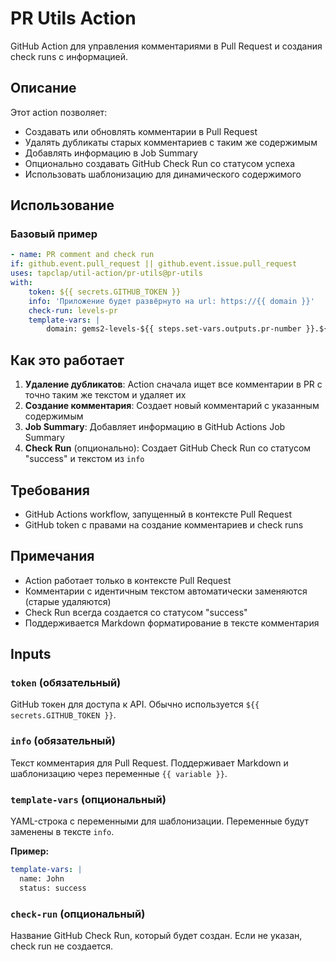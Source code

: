 # PR Utils Action

GitHub Action для управления комментариями в Pull Request и создания check runs с информацией.

## Описание

Этот action позволяет:
- Создавать или обновлять комментарии в Pull Request
- Удалять дубликаты старых комментариев с таким же содержимым
- Добавлять информацию в Job Summary
- Опционально создавать GitHub Check Run со статусом успеха
- Использовать шаблонизацию для динамического содержимого

## Использование

### Базовый пример

```yaml
- name: PR comment and check run
if: github.event.pull_request || github.event.issue.pull_request 
uses: tapclap/util-action/pr-utils@pr-utils
with:
    token: ${{ secrets.GITHUB_TOKEN }}
    info: 'Приложение будет развёрнуто на url: https://{{ domain }}'
    check-run: levels-pr
    template-vars: |
        domain: gems2-levels-${{ steps.set-vars.outputs.pr-number }}.${{ vars.STAND_DOMAIN }}

```

## Как это работает

1. **Удаление дубликатов**: Action сначала ищет все комментарии в PR с точно таким же текстом и удаляет их
2. **Создание комментария**: Создает новый комментарий с указанным содержимым
3. **Job Summary**: Добавляет информацию в GitHub Actions Job Summary
4. **Check Run** (опционально): Создает GitHub Check Run со статусом "success" и текстом из `info`

## Требования

- GitHub Actions workflow, запущенный в контексте Pull Request
- GitHub token с правами на создание комментариев и check runs

## Примечания

- Action работает только в контексте Pull Request
- Комментарии с идентичным текстом автоматически заменяются (старые удаляются)
- Check Run всегда создается со статусом "success"
- Поддерживается Markdown форматирование в тексте комментария


## Inputs

### `token` (обязательный)
GitHub токен для доступа к API. Обычно используется `${{ secrets.GITHUB_TOKEN }}`.

### `info` (обязательный)
Текст комментария для Pull Request. Поддерживает Markdown и шаблонизацию через переменные `{{ variable }}`.

### `template-vars` (опциональный)
YAML-строка с переменными для шаблонизации. Переменные будут заменены в тексте `info`.

**Пример:**
```yaml
template-vars: |
  name: John
  status: success
```

### `check-run` (опциональный)
Название GitHub Check Run, который будет создан. Если не указан, check run не создается.

